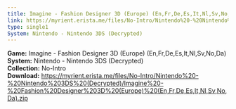 ```yaml
---
title: Imagine - Fashion Designer 3D (Europe) (En,Fr,De,Es,It,Nl,Sv,No,Da)
link: https://myrient.erista.me/files/No-Intro/Nintendo%20-%20Nintendo%203DS%20(Decrypted)/Imagine%20-%20Fashion%20Designer%203D%20(Europe)%20(En,Fr,De,Es,It,Nl,Sv,No,Da).zip
type: single1
System: Nintendo - Nintendo 3DS (Decrypted)
---
```

<b>Game:</b> Imagine - Fashion Designer 3D (Europe) (En,Fr,De,Es,It,Nl,Sv,No,Da)<br>
<b>System:</b> Nintendo - Nintendo 3DS (Decrypted)<br>
<b>Collection:</b> No-Intro<br>
<b>Download:</b> https://myrient.erista.me/files/No-Intro/Nintendo%20-%20Nintendo%203DS%20(Decrypted)/Imagine%20-%20Fashion%20Designer%203D%20(Europe)%20(En,Fr,De,Es,It,Nl,Sv,No,Da).zip